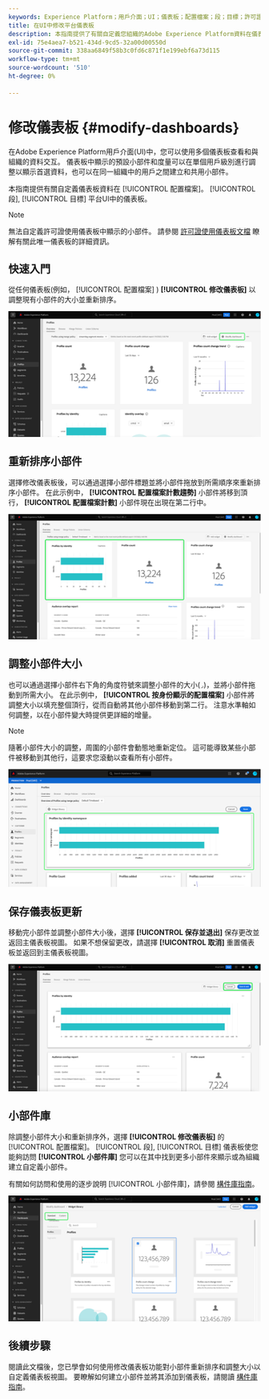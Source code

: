 ```yaml
---
keywords: Experience Platform；用戶介面；UI；儀表板；配置檔案；段；目標；許可證使用
title: 在UI中修改平台儀表板
description: 本指南提供了有關自定義您組織的Adobe Experience Platform資料在儀表板中顯示方式的逐步說明。
exl-id: 75e4aea7-b521-434d-9cd5-32a00d00550d
source-git-commit: 338aa6849f58b3c0fd6c871f1e199ebf6a73d115
workflow-type: tm+mt
source-wordcount: '510'
ht-degree: 0%

---
```


# 修改儀表板 {#modify-dashboards}

在Adobe Experience Platform用戶介面(UI)中，您可以使用多個儀表板查看和與組織的資料交互。 儀表板中顯示的預設小部件和度量可以在單個用戶級別進行調整以顯示首選資料，也可以在同一組織中的用戶之間建立和共用小部件。

本指南提供有關自定義儀表板資料在 [!UICONTROL 配置檔案]。 [!UICONTROL 段], [!UICONTROL 目標] 平台UI中的儀表板。

>[!NOTE]
>
>無法自定義許可證使用儀表板中顯示的小部件。 請參閱 [許可證使用儀表板文檔](../guides/license-usage.md) 瞭解有關此唯一儀表板的詳細資訊。

## 快速入門

從任何儀表板(例如， [!UICONTROL 配置檔案] ) **[!UICONTROL 修改儀表板]** 以調整現有小部件的大小並重新排序。

![加亮顯示「修改」操控板的「配置檔案」操控板。](../images/customization/modify-dashboard.png)

## 重新排序小部件

選擇修改儀表板後，可以通過選擇小部件標題並將小部件拖放到所需順序來重新排序小部件。 在此示例中， **[!UICONTROL 配置檔案計數趨勢]** 小部件將移到頂行， **[!UICONTROL 配置檔案計數]** 小部件現在出現在第二行中。

![「配置式」操控板中加亮了兩個重排小部件。](../images/customization/move-widget.png)

## 調整小部件大小

也可以通過選擇小部件右下角的角度符號來調整小部件的大小(`⌟`)，並將小部件拖動到所需大小。 在此示例中， **[!UICONTROL 按身份顯示的配置檔案]** 小部件將調整大小以填充整個頂行，從而自動將其他小部件移動到第二行。 注意水準軸如何調整，以在小部件變大時提供更詳細的增量。

>[!NOTE]
>
>隨著小部件大小的調整，周圍的小部件會動態地重新定位。 這可能導致某些小部件被移動到其他行，這要求您滾動以查看所有小部件。

![突出顯示了已調整大小的小部件的「配置檔案」儀表板。](../images/customization/resize-widget.png)

## 保存儀表板更新

移動完小部件並調整小部件大小後，選擇 **[!UICONTROL 保存並退出]** 保存更改並返回主儀表板視圖。 如果不想保留更改，請選擇 **[!UICONTROL 取消]** 重置儀表板並返回到主儀表板視圖。

![「配置式」操控板中，「取消」(Cancel)和「保存」(Save)和「退出」(Exit)都突出顯示。](../images/customization/save-changes.png)

## 小部件庫

除調整小部件大小和重新排序外，選擇 **[!UICONTROL 修改儀表板]** 的 [!UICONTROL 配置檔案]。 [!UICONTROL 段], [!UICONTROL 目標] 儀表板使您能夠訪問 **[!UICONTROL 小部件庫]** 您可以在其中找到更多小部件來顯示或為組織建立自定義小部件。

有關如何訪問和使用的逐步說明 [!UICONTROL 小部件庫]，請參閱 [構件庫指南](widget-library.md)。

![突出顯示了「標準」和「自定義」的小部件庫工作區。](../images/customization/widget-library.png)

## 後續步驟

閱讀此文檔後，您已學會如何使用修改儀表板功能對小部件重新排序和調整大小以自定義儀表板視圖。 要瞭解如何建立小部件並將其添加到儀表板，請閱讀 [構件庫指南](widget-library.md)。
